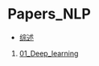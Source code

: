 # Papers_NLP

* [综述](https://github.com/dyngq/summary-notebooks-of-postgraduate/blob/master/Papers_NLP/综述.md)

1. [01_Deep_learning](https://github.com/dyngq/summary-notebooks-of-postgraduate/blob/master/Papers_NLP/01_Deep_learning/Deep_learning.md)
